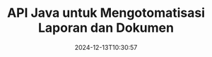 ---
############################# Static ############################
layout: "landing"
date: 2024-12-13T10:30:57
draft: false

lang: id
product: "Assembly"
product_tag: "assembly"
platform: "Java"
platform_tag: "java"

############################# Drop-down ############################
supported_platforms:
  items:
    # supported_platforms loop
    - title: ".NET"
      tag: "net"
    # supported_platforms loop
    - title: "Java"
      tag: "java"

############################# Head ############################
head_title: "Perpustakaan Java untuk Pembuatan, Otomasi & Pelaporan Dokumen"
head_description: "Perpustakaan Java untuk mengotomatisasi pembuatan dokumen dan menghasilkan laporan. Buat dokumen PDF, Word, Excel, PPTX, HTML, dan email menggunakan template kustom."

############################# Header ############################
title: "API Java untuk Mengotomatisasi Laporan dan Dokumen"
description: "Sederhanakan pembuatan laporan di Java dengan menggabungkan data dengan template."
words:
  for: "untuk"

actions:
  main: "Dapatkan Uji Coba melalui NuGet"
  main_link: "https://releases.groupdocs.com/java/repo/com/groupdocs/groupdocs-assembly/"
  alt: "Lisensi"
  alt_link: "https://purchase.groupdocs.com/pricing/assembly/java/"
  title: "Siap untuk Memulai?"
  description: "Coba fitur GroupDocs.Assembly secara gratis atau minta lisensi."

release:
  title: "Versi {0} dirilis"
  notes: "Lihat apa yang baru"
  downloads: "Unduhan"

code:
  title: "Hasilkan Grafik di DOCX dengan Java"
  more: "Lebih banyak contoh"
  more_link: "https://github.com/groupdocs-assembly/GroupDocs.Assembly-for-Java/"
  install_title : "Maven XML"
  install: |
    <dependency>
      <groupId>com.groupdocs</groupId>
      <artifactId>groupdocs-assembly</artifactId>
      <version>{0}</version>
    </dependency>
  content: |
    ```java {style=abap}
    // Path ke template utama
    String template = "chart_template.docx";

    // Ambil data produktivitas manajer dari sumber
    DocumentTable data_table = 
        new DocumentTable("Managers.json", 1);

    // Buat instance DataSourceInfo dengan data
    DataSourceInfo data 
        = new DataSourceInfo(data_table, "managers");

    // Atur warna grafik menggunakan DataSourceInfo lain
    DataSourceInfo design = 
        new DataSourceInfo("red", "color");

    // Isi template dengan data dan simpan ke output
    DocumentAssembler asm = new DocumentAssembler();
    asm.assembleDocument(template, "result.docx", data, design);
    ```

############################# Overview ############################
overview:
  enable: true
  title: "Ikhtisar GroupDocs.Assembly"
  description: "Perpustakaan Java yang dirancang untuk pembuatan dokumen otomatis dan integrasi data yang mulus."
  features:
    # feature loop
    - title: "Gabungkan Data Bisnis ke dalam Template dengan Java"
      content: "Buat laporan profesional dengan mudah dengan memasukkan data dari JSON, XML, atau sumber lain ke dalam template yang telah dirancang menggunakan GroupDocs.Assembly for Java."

    # feature loop
    - title: "Bekerja dengan Objek Tertanam"
      content: "Isi elemen secara otomatis seperti tabel, grafik, dan diagram dalam dokumen menggunakan data dari sumber eksternal."

    # feature loop
    - title: "Kustomisasi Canggih"
      content: "GroupDocs.Assembly for Java menawarkan fitur fleksibel seperti menghasilkan barcode, menarik data online melalui URL, dan mengekspor output dalam berbagai format."

############################# Platforms ############################
platforms:
  enable: true
  title: "Independensi platform"
  description: "GroupDocs.Assembly for Java bekerja dengan mulus dengan sistem operasi, framework, dan pengelola paket populer."
  items:
    # platform loop
    - title: "Amazon"
      image: "amazon"
    # platform loop
    - title: "Docker"
      image: "docker"
    # platform loop
    - title: "Azure"
      image: "azure"
    # platform loop
    - title: "Eclipse"
      image: "eclipse"
    # platform loop
    - title: "IntelliJ"
      image: "intellij"
    # platform loop
    - title: "Windows"
      image: "windows"
    # platform loop
    - title: "Linux"
      image: "linux"
    # platform loop
    - title: "Maven"
      image: "maven"

############################# File formats ############################
formats:
  enable: true
  title: "Format file yang didukung"
  description: |
    GroupDocs.Assembly for Java mendukung berbagai [format dokumen](https://docs.groupdocs.com/assembly/java/supported-document-formats/).
  groups:
    # group loop
    - color: "green"
      content: |
        ### Format Microsoft Office
        * **Word:**  DOCX, DOC, DOCM, DOT, DOTX, DOTM, RTF, WordprocessingML
        * **Excel:** XLSX, XLS, XLSM, XLSB, XLTM, XLT, XLTM, XLTX, SpreadsheetML
        * **PowerPoint:** PPT, PPTX, PPTM, PPS, PPSX, PPSM, POTM, POTX
    # group loop
    - color: "blue"
      content: |
        ### Gambar & Format Lainnya
        * **Portabel:** PDF
        * **Gambar:** SVG, TIFF
        * **Format kantor lainnya:** ODT, OTT, OTS, ODS, ODP, OTP
      # group loop
    - color: "red"
      content: |
        ### Format Lainnya
        * **Web:** HTML, MHTML
        * **Email:** EML, MSG, EMLX
        * **Lainnya:** EPUB, MD

############################# Features ############################
features:
  enable: true
  title: "Kemampuan Utama GroupDocs.Assembly"
  description: "Buat dokumen profesional dan laporan dengan penanganan data yang canggih."

  items:
    # feature loop
    - icon: "preview"
      title: "Elemen Data Visual"
      content: "Tambahkan dan format elemen seperti grafik, tabel, gambar, dan daftar langsung di dokumen Anda."

    # feature loop
    - icon: "manipulate"
      title: "Transformasi Data"
      content: "Gunakan formula, penyortiran, dan alat lainnya untuk mengatur dan menyajikan data Anda secara efektif."

    # feature loop
    - icon: "two_pages"
      title: "Dukungan untuk Berbagai Format"
      content: "Dengan mudah bekerja dengan tipe file umum untuk template dan file output."

    # feature loop
    - icon: "document_settings"
      title: "Format Template yang Ditingkatkan"
      content: "Kustomisasi template dengan opsi format numerik, alfabetik, dan lainnya."

    # feature loop
    - icon: "text"
      title: "Pembuatan Barcode Dinamis"
      content: "Dengan cepat buat dan sisipkan gambar barcode ke dalam dokumen sesuai kebutuhan."

    # feature loop
    - icon: "add"
      title: "Gaya Teks Fleksibel"
      content: "Terapkan transformasi teks seperti huruf besar, huruf kecil, gaya judul, atau gaya lain dalam template."

    # feature loop
    - icon: "manipulate"
      title: "Impor Konten Eksternal"
      content: "Sisipkan konten dari file eksternal secara dinamis saat menghasilkan dokumen."

    # feature loop
    - icon: "convert"
      title: "Ekspor dalam Berbagai Format"
      content: "Simpan dokumen akhir dalam berbagai format file menggunakan ekstensi atau konfigurasi yang ditentukan."

    # feature loop
    - icon: "update"
      title: "Sisipan Media Dinamis"
      content: "Sisipkan gambar atau konten lain menggunakan data yang terenkode Base64 saat pembuatan dokumen."

############################# Code samples ############################
code_samples:
  enable: true
  title: "Contoh kode"
  description: "Jelajahi kode sampel untuk tugas umum dengan GroupDocs.Assembly."
  items:
    # code sample loop
    - title: "Buat Daftar Bertitik di Word"
      content: |
        Pelajari cara menambahkan [daftar bertitik](https://docs.groupdocs.com/assembly/java/bulleted-list-in-word-processing-document/) ke dokumen Word untuk representasi data yang terorganisir. Contoh ini menunjukkan cara menghasilkan daftar di Word menggunakan GroupDocs.Assembly.
        {{< landing/code title="Buat Daftar Bertitik di Word">}}
        ```java {style=abap}
        // Sisipkan template ini di halaman dokumen:
        // Indikator kinerja manajer
        // . <<foreach [in products]>><<[ProductName]>>
        // <</foreach>>

        // Tentukan path template
        String template = "Bulleted List Template.docx";

        // Atur path file output
        String result = "Result Report.docx"

        // Ambil data manajer dari sumber JSON
        JsonDataSource dataSource = new JsonDataSource("Report data.json");
        DataSourceInfo data = new DataSourceInfo(dataSource, "managers")

        // Hasilkan laporan dengan data yang diisi
        DocumentAssembler assembler = new DocumentAssembler();
        assembler.assembleDocument(template, result, data);
        ```
        {{< /landing/code >}}
    # code sample loop
    - title: "Buat Grafik Pie di PPTX"
      content: |
        Gunakan template dan XML untuk menambahkan [grafik pie](https://docs.groupdocs.com/assembly/java/pie-chart-in-presentation-document/) ke presentasi Anda. Buat laporan Anda lebih menarik dengan menyertakan grafik pie untuk memvisualisasikan data.
        {{< landing/code title="Buat Grafik Pie di PPTX">}}
        ```java {style=abap}   
        // Tambahkan template judul grafik ke presentasi:
        // Pendapatan pelanggan <<foreach [in customers]>> 
        // <<x [CustomerName]>>

        // Sertakan juga template data grafik:
        // Total Order Price<<foreach [in customers]>> 
        // <<x [CustomerName]>>

        // Tentukan path template grafik
        String template = "Pie Chart Template.pptx";

        // Atur path file output
        String result = "Result Report.pptx"

        // Ambil data pelanggan dari sumber XML
        JsonDataSource dataSource = new JsonDataSource("Chart data.xml");
        DataSourceInfo data = new DataSourceInfo(dataSource, "customers")

        // Hasilkan grafik dan simpan hasilnya
        DocumentAssembler assembler = new DocumentAssembler();
        assembler.assembleDocument(template, result, data);
        ```
        {{< /landing/code >}}

---